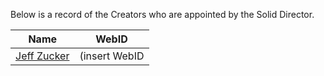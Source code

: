Below is a record of the Creators who are appointed by the Solid Director.

| Name      | WebID      |
| --------- | ---------- |
| [Jeff Zucker](https://github.com/jeff-zucker) | (insert WebID |
